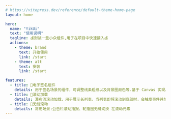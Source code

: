 ```yaml
---
# https://vitepress.dev/reference/default-theme-home-page
layout: home

hero:
  name: "YikUi"
  text: "使用说明"
  tagline: 💰封装一些小众组件,用于在项目中快速接入💰
  actions:
    - theme: brand
      text: 开始使用
      link: /start
    - theme: alt
      text: 安装
      link: /start

features:
  - title: 📝电子签名组件
    details: 用于签名场景的组件，可调整线条粗细以及背景图颜色等.基于 Canvas 实现。
  - title: 🧾滚动加载
    details: 瀑布流滚动加载，用于展示长列表，当列表即将滚动到底部时，会触发事件并加载更多列表项
  - title: 🚀无缝滚动
    details: 常用场景:公告栏滚动播报、轮播图无缝切换 在滚动元素
---
```


<style>
:root {
  --vp-home-hero-name-color: transparent;
  --vp-home-hero-name-background: -webkit-linear-gradient(120deg, #10b981 30%, #1a89fa);
}

@media (min-width: 640px) {
  :root {
    --vp-home-hero-image-filter: blur(56px);
  }
}

@media (min-width: 960px) {
  :root {
    --vp-home-hero-image-filter: blur(72px);
  }
}
</style>
